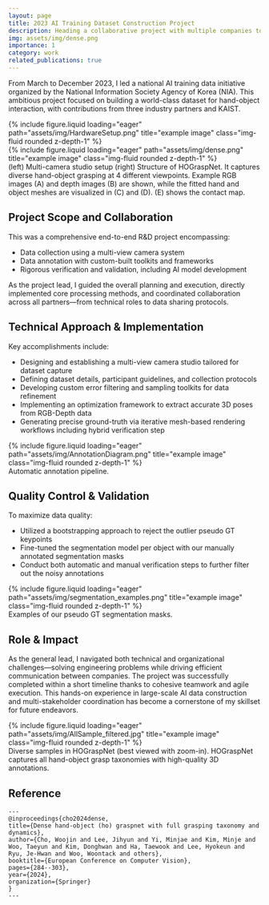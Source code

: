 ```yaml
---
layout: page
title: 2023 AI Training Dataset Construction Project
description: Heading a collaborative project with multiple companies to construct a comprehensive Hand-Object Interaction dataset.
img: assets/img/dense.png
importance: 1
category: work
related_publications: true
---
```


From March to December 2023, I led a national AI training data initiative organized by the National Information Society Agency of Korea (NIA). This ambitious project focused on building a world-class dataset for hand-object interaction, with contributions from three industry partners and KAIST.


<div class="row">
    <div class="col-sm mt-3 mt-md-0">
        {% include figure.liquid loading="eager" path="assets/img/HardwareSetup.png" title="example image" class="img-fluid rounded z-depth-1" %}
    </div>
    <div class="col-sm mt-3 mt-md-0">
        {% include figure.liquid loading="eager" path="assets/img/dense.png" title="example image" class="img-fluid rounded z-depth-1" %}
    </div>
</div>
<div class="caption">
    (left) Multi-camera studio setup (right) Structure of HOGraspNet. It captures diverse hand-object grasping at 4 different viewpoints. Example RGB images (A) and depth images (B) are shown, while the fitted hand and object meshes are visualized in (C) and (D). (E) shows the contact map.
</div>



## Project Scope and Collaboration

This was a comprehensive end-to-end R&D project encompassing:
- Data collection using a multi-view camera system
- Data annotation with custom-built toolkits and frameworks
- Rigorous verification and validation, including AI model development

As the project lead, I guided the overall planning and execution, directly implemented core processing methods, and coordinated collaboration across all partners—from technical roles to data sharing protocols.

## Technical Approach & Implementation

Key accomplishments include:
- Designing and establishing a multi-view camera studio tailored for dataset capture
- Defining dataset details, participant guidelines, and collection protocols
- Developing custom error filtering and sampling toolkits for data refinement
- Implementing an optimization framework to extract accurate 3D poses from RGB-Depth data
- Generating precise ground-truth via iterative mesh-based rendering workflows including hybrid verification step



<div class="row">
    <div class="col-sm mt-3 mt-md-0">
        {% include figure.liquid loading="eager" path="assets/img/AnnotationDiagram.png" title="example image" class="img-fluid rounded z-depth-1" %}
    </div>
</div>
<div class="caption">
    Automatic annotation pipeline.
</div>



## Quality Control & Validation

To maximize data quality:
- Utilized a bootstrapping approach to reject the outlier pseudo GT keypoints
- Fine-tuned the segmentation model per object with our manually annotated segmentation masks
- Conduct both automatic and manual verification steps to further filter out the noisy annotations


<div class="row">
    <div class="col-sm mt-3 mt-md-0">
        {% include figure.liquid loading="eager" path="assets/img/segmentation_examples.png" title="example image" class="img-fluid rounded z-depth-1" %}
    </div>
</div>
<div class="caption">
    Examples of our pseudo GT segmentation masks.
</div>


## Role & Impact
As the general lead, I navigated both technical and organizational challenges—solving engineering problems while driving efficient communication between companies.
The project was successfully completed within a short timeline thanks to cohesive teamwork and agile execution. This hands-on experience in large-scale AI data construction and multi-stakeholder coordination has become a cornerstone of my skillset for future endeavors.


<div class="row">
    <div class="col-sm mt-3 mt-md-0">
        {% include figure.liquid loading="eager" path="assets/img/AllSample_filtered.jpg" title="example image" class="img-fluid rounded z-depth-1" %}
    </div>
</div>
<div class="caption">
    Diverse samples in HOGraspNet (best viewed with zoom-in). HOGraspNet captures all hand-object grasp taxonomies with high-quality 3D annotations.
</div>

## Reference

    ---
    @inproceedings{cho2024dense,
    title={Dense hand-object (ho) graspnet with full grasping taxonomy and dynamics},
    author={Cho, Woojin and Lee, Jihyun and Yi, Minjae and Kim, Minje and Woo, Taeyun and Kim, Donghwan and Ha, Taewook and Lee, Hyokeun and Ryu, Je-Hwan and Woo, Woontack and others},
    booktitle={European Conference on Computer Vision},
    pages={284--303},
    year={2024},
    organization={Springer}
    }
    ---